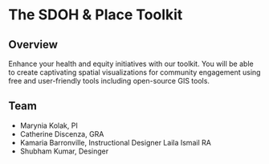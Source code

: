 # The SDOH & Place Toolkit

## Overview
Enhance your health and equity initiatives with our toolkit. You will be able to create captivating spatial visualizations for community engagement using free and user-friendly tools including open-source GIS tools.

## Team
- Marynia Kolak, PI
- Catherine Discenza, GRA
- Kamaria Barronville, Instructional Designer 
Laila Ismail RA
- Shubham Kumar, Desinger
